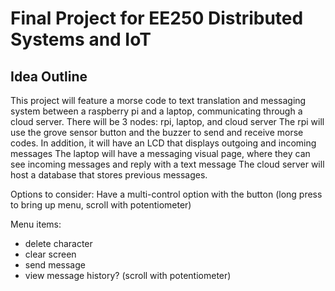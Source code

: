 # Final Project for EE250 Distributed Systems and IoT

## Idea Outline
This project will feature a morse code to text translation and messaging system between a raspberry pi and a laptop, communicating through a cloud server.
There will be 3 nodes: rpi, laptop, and cloud server
The rpi will use the grove sensor button and the buzzer to send and receive morse codes. In addition, it will have an LCD that displays outgoing and incoming messages
The laptop will have a messaging visual page, where they can see incoming messages and reply with a text message
The cloud server will host a database that stores previous messages.

Options to consider:
Have a multi-control option with the button (long press to bring up menu, scroll with potentiometer)

Menu items:
  - delete character
  - clear screen
  - send message
  - view message history? (scroll with potentiometer)
